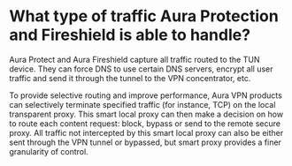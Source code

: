 # What type of traffic Aura Protection and Fireshield is able to handle?

Aura Protect and Aura Fireshield capture all traffic routed to the TUN device. They can force DNS to use certain DNS servers, encrypt all user traffic and send it through the tunnel to the VPN concentrator, etc.

To provide selective routing and improve performance, Aura VPN products can selectively terminate specified traffic (for instance, TCP) on the local transparent proxy. This smart local proxy can then make a decision on how to route each content request: block, bypass or send to the remote secure proxy. All traffic not intercepted by this smart local proxy can also be either sent through the VPN tunnel or bypassed, but smart proxy provides a finer granularity of control.
